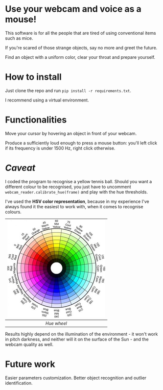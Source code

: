 # Use your webcam and voice as a mouse!
This software is for all the people that are tired of using conventional items such as mice.

If you're scared of those strange objects, say no more and greet the future.

Find an object with a uniform color, clear your throat and prepare yourself.


# How to install
Just clone the repo and run ```pip install -r requirements.txt```.

I recommend using a virtual environment.


# Functionalities
Move your cursor by hovering an object in front of your webcam.

Produce a sufficiently loud enough to press a mouse button: you'll left click if its frequency is under 1500 Hz, right click otherwise.


# *Caveat*
I coded the program to recognise a yellow tennis ball. Should you want a different colour to be recognised,
you just have to uncomment ```webcam_reader.calibrate_hue(frame)``` and play with the hue thresholds.

I've used the **HSV color representation**, because in my experience I've always found it the easiest to work with, when it comes to recognise colours.


| ![HSV wheel](media/hsv_wheel.jpg) |
|:--:| 
| *Hue wheel* |


Results highly depend on the illumination of the environment - it won't work in pitch darkness, and neither will it on the surface of the Sun - and the webcam quality as well.


# Future work
Easier parameters customization.
Better object recognition and outlier identification.
